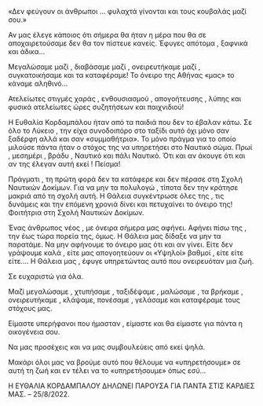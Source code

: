 «Δεν φεύγουν οι άνθρωποι … φυλαχτά γίνονται και τους κουβαλάς μαζί σου.»

Αν μας έλεγε κάποιος ότι σήμερα θα ήταν η μέρα που θα σε αποχαιρετούσαμε δεν θα τον πίστευε κανείς. Έφυγες απότομα , ξαφνικά και άδικα…

Μεγαλώσαμε μαζί , διαβάσαμε μαζί , ονειρευτήκαμε μαζί , συγκατοικήσαμε και τα καταφέραμε! Το όνειρο της Αθήνας «μας» το κάναμε αληθινό…

Ατελείωτες στιγμές χαράς , ενθουσιασμού , απογοήτευσης , λύπης και φυσικά ατελείωτες ώρες συζητήσεων και παιχνιδιού!

Η Ευθαλία Κορδαμπάλου ήταν από τα παιδιά που δεν το έβαλαν κάτω. Σε όλο το Λύκειο , την είχα συνοδοιπόρο στο ταξίδι αυτό όχι μόνο σαν ξαδέρφη αλλά και σαν «συμμαθήτρια». Το μόνο πράγμα για το οποίο μιλούσε πάντα ήταν ο στόχος της να υπηρετήσει στο Ναυτικό σώμα. Πρωί , μεσημέρι , βράδυ , Ναυτικό και πάλι Ναυτικό. Ότι και αν άκουγε ότι και αν της έλεγαν αυτή εκεί ! Πείσμα!

Πράγματι , τη πρώτη φορά δεν τα κατάφερε και δεν πέρασε στη Σχολή Ναυτικών Δοκίμων. Για να μην τα πολυλογώ , τίποτα δεν την κράτησε μακριά από τη σχολή αυτή. Η Θάλεια συγκέντρωσε όλες της , τις δυνάμεις και την επόμενη χρονιά δίνει και πετυχαίνει το όνειρο της! Φοιτήτρια στη Σχολή Ναυτικών Δοκίμων.

Ένας άνθρωπος νέος , με όνειρα σήμερα μας αφήνει. Αφήνει πίσω της , την έως τώρα πορεία της, όμως. Η Θάλεια μας δίδαξε να μην τα παρατάμε. Να μην αφήνουμε το όνειρο μας ότι και αν γίνει. Είτε δεν γράψουμε καλά , είτε μας απογοητεύουν οι «Υψηλοί» βαθμοί , είτε είτε είτε…. Η Θάλεια μας , έφυγε υπηρετώντας αυτό που ονειρευόταν μια ζωή.

Σε ευχαριστώ για όλα.

Μαζί μεγαλώσαμε , χτυπήσαμε , ταξιδέψαμε , μαλώσαμε , τα βρήκαμε , ονειρευτήκαμε , κλάψαμε, πονέσαμε , γελάσαμε και καταφέραμε τους στόχους μας.

Είμαστε υπερήφανοι που ήμασταν , είμαστε και θα είμαστε για πάντα η οικογένεια σου.

Να μας προσέχεις και να μας συμβουλεύεις από εκεί ψηλά.

Μακάρι όλοι μας να βρούμε αυτό που θέλουμε να «υπηρετήσουμε» σε αυτή τη ζωή και εν τέλει να το «υπηρετήσουμε» όπως εσύ…

Η ΕΥΘΑΛΙΑ ΚΟΡΔΑΜΠΑΛΟΥ ΔΗΛΩΝΕΙ ΠΑΡΟΥΣΑ ΓΙΑ ΠΑΝΤΑ ΣΤΙΣ ΚΑΡΔΙΕΣ ΜΑΣ. – 25/8/2022.
